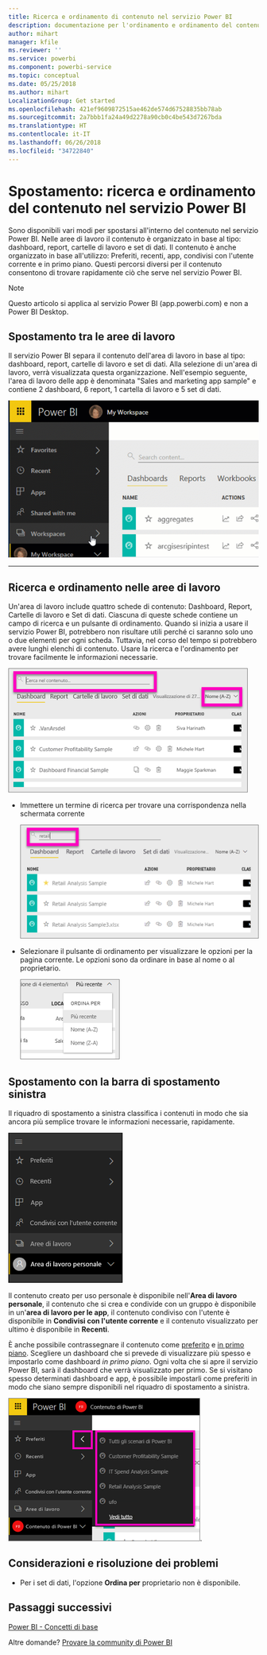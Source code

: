```yaml
---
title: Ricerca e ordinamento di contenuto nel servizio Power BI
description: documentazione per l'ordinamento e ordinamento del contenuto nelle aree di lavoro di Power BI
author: mihart
manager: kfile
ms.reviewer: ''
ms.service: powerbi
ms.component: powerbi-service
ms.topic: conceptual
ms.date: 05/25/2018
ms.author: mihart
LocalizationGroup: Get started
ms.openlocfilehash: 421ef9609872515ae462de574d67528835bb78ab
ms.sourcegitcommit: 2a7bbb1fa24a49d2278a90cb0c4be543d7267bda
ms.translationtype: HT
ms.contentlocale: it-IT
ms.lasthandoff: 06/26/2018
ms.locfileid: "34722840"
---
```

# <a name="navigation-searching-finding-and-sorting-content-in-power-bi-service"></a>Spostamento: ricerca e ordinamento del contenuto nel servizio Power BI
Sono disponibili vari modi per spostarsi all'interno del contenuto nel servizio Power BI. Nelle aree di lavoro il contenuto è organizzato in base al tipo: dashboard, report, cartelle di lavoro e set di dati.  Il contenuto è anche organizzato in base all'utilizzo: Preferiti, recenti, app, condivisi con l'utente corrente e in primo piano. Questi percorsi diversi per il contenuto consentono di trovare rapidamente ciò che serve nel servizio Power BI.  

>[!NOTE] 
>Questo articolo si applica al servizio Power BI (app.powerbi.com) e non a Power BI Desktop.

## <a name="navigation-within-workspaces"></a>Spostamento tra le aree di lavoro

Il servizio Power BI separa il contenuto dell'area di lavoro in base al tipo: dashboard, report, cartelle di lavoro e set di dati. Alla selezione di un'area di lavoro, verrà visualizzata questa organizzazione. Nell'esempio seguente, l'area di lavoro delle app è denominata "Sales and marketing app sample" e contiene 2 dashboard, 6 report, 1 cartella di lavoro e 5 set di dati.

![Video](media/service-navigation-search-filter-sort/workspaces.gif)

________________________________________

## <a name="searching-and-sorting-in-workspaces"></a>Ricerca e ordinamento nelle aree di lavoro
Un'area di lavoro include quattro schede di contenuto: Dashboard, Report, Cartelle di lavoro e Set di dati.  Ciascuna di queste schede contiene un campo di ricerca e un pulsante di ordinamento.  Quando si inizia a usare il servizio Power BI, potrebbero non risultare utili perché ci saranno solo uno o due elementi per ogni scheda.  Tuttavia, nel corso del tempo si potrebbero avere lunghi elenchi di contenuto.  Usare la ricerca e l'ordinamento per trovare facilmente le informazioni necessarie.

![Scheda Dashboard](media/service-navigation-search-filter-sort/power-bi-search-sort2.png)

* Immettere un termine di ricerca per trovare una corrispondenza nella schermata corrente
  
   ![Immettere il termine di ricerca](media/service-navigation-search-filter-sort/power-bi-search2.png)
* Selezionare il pulsante di ordinamento per visualizzare le opzioni per la pagina corrente. Le opzioni sono da ordinare in base al nome o al proprietario.
  
   ![Menu di ordinamento](media/service-navigation-search-filter-sort/power-bi-sort-alpha.png)

## <a name="navigation-using-the-left-navbar"></a>Spostamento con la barra di spostamento sinistra
Il riquadro di spostamento a sinistra classifica i contenuti in modo che sia ancora più semplice trovare le informazioni necessarie, rapidamente.  

![Riquadro di spostamento a sinistra](media/service-navigation-search-filter-sort/power-bi-newnav.png)



Il contenuto creato per uso personale è disponibile nell'**Area di lavoro personale**, il contenuto che si crea e condivide con un gruppo è disponibile in un'**area di lavoro per le app**, il contenuto condiviso con l'utente è disponibile in **Condivisi con l'utente corrente** e il contenuto visualizzato per ultimo è disponibile in **Recenti**.

È anche possibile contrassegnare il contenuto come [preferito](service-dashboard-favorite.md) e [in primo piano](service-dashboard-featured.md). Scegliere un dashboard che si prevede di visualizzare più spesso e impostarlo come dashboard *in primo piano*. Ogni volta che si apre il servizio Power BI, sarà il dashboard che verrà visualizzato per primo. Se si visitano spesso determinati dashboard e app, è possibile impostarli come preferiti in modo che siano sempre disponibili nel riquadro di spostamento a sinistra.

![Riquadro a comparsa Preferiti](media/service-navigation-search-filter-sort/power-bi-favorite-flyout.png).


## <a name="considerations-and-troubleshooting"></a>Considerazioni e risoluzione dei problemi
* Per i set di dati, l'opzione **Ordina per** proprietario non è disponibile.

## <a name="next-steps"></a>Passaggi successivi
[Power BI - Concetti di base](service-basic-concepts.md)

Altre domande? [Provare la community di Power BI](http://community.powerbi.com/)